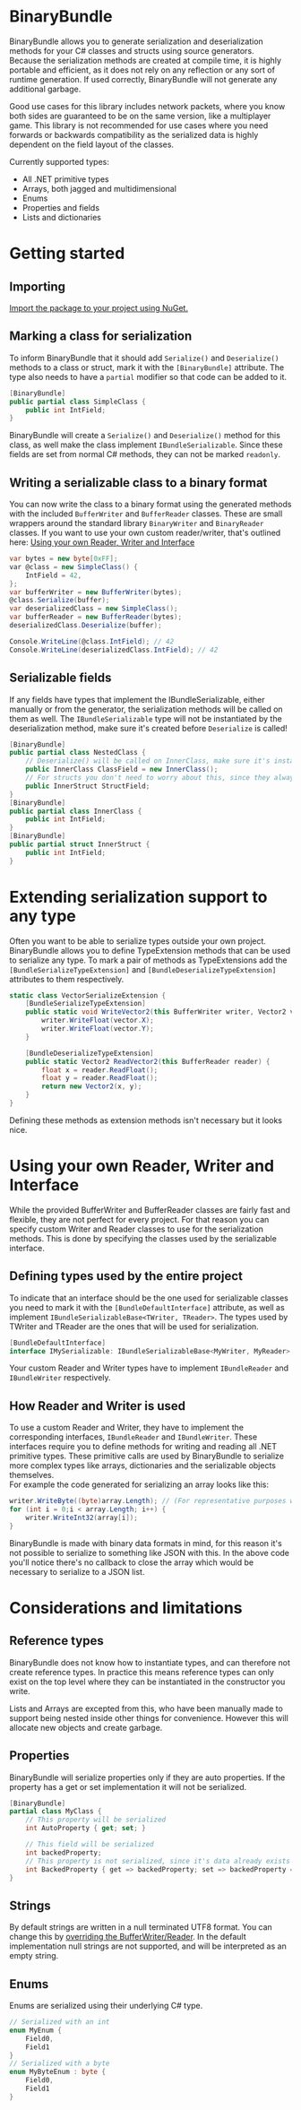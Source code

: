


# BinaryBundle

BinaryBundle allows you to generate serialization and deserialization methods for your C# classes and structs using source generators.  
Because the serialization methods are created at compile time, it is highly portable and efficient, as it does not rely on any reflection or any sort of runtime generation. If used correctly, BinaryBundle will not generate any additional garbage.

Good use cases for this library includes network packets, where you know both sides are guaranteed to be on the same version, like a multiplayer game. This library is not recommended for use cases where you need forwards or backwards compatibility as the serialized data is highly dependent on the field layout of the classes.

Currently supported types:
* All .NET primitive types
* Arrays, both jagged and multidimensional
* Enums
* Properties and fields
* Lists and dictionaries

# Getting started

## Importing
[Import the package to your project using NuGet.](https://www.nuget.org/packages/BinaryBundle/)

## Marking a class for serialization
To inform BinaryBundle that it should add `Serialize()` and `Deserialize()` methods to a class or struct, mark it with the `[BinaryBundle]` attribute. The type also needs to have a `partial` modifier so that code can be added to it.  
```csharp
[BinaryBundle]
public partial class SimpleClass {
    public int IntField;
}
```
BinaryBundle will create a `Serialize()` and `Deserialize()` method for this class, as well make the class implement `IBundleSerializable`. Since these fields are set from normal C# methods, they can not be marked `readonly`.

## Writing a serializable class to a binary format
You can now write the class to a binary format using the generated methods with the included `BufferWriter` and `BufferReader` classes. These are small wrappers around the standard library `BinaryWriter` and `BinaryReader` classes. If you want to use your own custom reader/writer, that's outlined here: [Using your own Reader, Writer and Interface](#Using-your-own-reader-writer-and-interface)
```csharp
var bytes = new byte[0xFF];
var @class = new SimpleClass() {
    IntField = 42,
};
var bufferWriter = new BufferWriter(bytes);
@class.Serialize(buffer);
var deserializedClass = new SimpleClass();
var bufferReader = new BufferReader(bytes);
deserializedClass.Deserialize(buffer);

Console.WriteLine(@class.IntField); // 42
Console.WriteLine(deserializedClass.IntField); // 42
```

## Serializable fields
If any fields have types that implement the IBundleSerializable, either manually or from the generator, the serialization methods will be called on them as well. The `IBundleSerializable` type will not be instantiated by the deserialization method, make sure it's created before `Deserialize` is called!
```csharp
[BinaryBundle]
public partial class NestedClass {
    // Deserialize() will be called on InnerClass, make sure it's instantiated before Deserialization!
    public InnerClass ClassField = new InnerClass();
    // For structs you don't need to worry about this, since they always have a valid default value
    public InnerStruct StructField;
}
[BinaryBundle]
public partial class InnerClass {
    public int IntField;
}
[BinaryBundle]
public partial struct InnerStruct {
    public int IntField;
}
```


# Extending serialization support to any type
Often you want to be able to serialize types outside your own project. BinaryBundle allows you to define TypeExtension methods that can be used to serialize any type. To mark a pair of methods as TypeExtensions add the `[BundleSerializeTypeExtension]` and `[BundleDeserializeTypeExtension]` attributes to them respectively.
```csharp
static class VectorSerializeExtension {
    [BundleSerializeTypeExtension]
    public static void WriteVector2(this BufferWriter writer, Vector2 vector) {
        writer.WriteFloat(vector.X);
        writer.WriteFloat(vector.Y);
    }

    [BundleDeserializeTypeExtension]
    public static Vector2 ReadVector2(this BufferReader reader) {
        float x = reader.ReadFloat();
        float y = reader.ReadFloat();
        return new Vector2(x, y);
    }
}
```
Defining these methods as extension methods isn't necessary but it looks nice.

# Using your own Reader, Writer and Interface
While the provided BufferWriter and BufferReader classes are fairly fast and flexible, they are not perfect for every project. For that reason you can specify custom Writer and Reader classes to use for the serialization methods. This is done by specifying the classes used by the serializable interface.

## Defining types used by the entire project
To indicate that an interface should be the one used for serializable classes you need to mark it with the `[BundleDefaultInterface]` attribute, as well as implement `IBundleSerializableBase<TWriter, TReader>`. The types used by TWriter and TReader are the ones that will be used for serialization.
```csharp
[BundleDefaultInterface]
interface IMySerializable: IBundleSerializableBase<MyWriter, MyReader> { }
```

Your custom Reader and Writer types have to implement `IBundleReader` and `IBundleWriter` respectively.

## How Reader and Writer is used
To use a custom Reader and Writer, they have to implement the corresponding interfaces, `IBundleReader` and `IBundleWriter`. These interfaces require you to define methods for writing and reading all .NET primitive types. These primitive calls are used by BinaryBundle to serialize more complex types like arrays, dictionaries and the serializable objects themselves.   
For example the code generated for serializing an array looks like this:
```csharp
writer.WriteByte((byte)array.Length); // (For representative purposes writes a byte here, in reality it uses 1-4 bytes depending on the size of the array)
for (int i = 0;i < array.Length; i++) {
    writer.WriteInt32(array[i]);
}
```
BinaryBundle is made with binary data formats in mind, for this reason it's not possible to serialize to something like JSON with this.  In the above code you'll notice there's no callback to close the array which would be necessary to serialize to a JSON list.

# Considerations and limitations

## Reference types
BinaryBundle does not know how to instantiate types, and can therefore not create reference types. In practice this means reference types can only exist on the top level where they can be instantiated in the constructor you write.

Lists and Arrays are excepted from this, who have been manually made to support being nested inside other things for convenience. However this will allocate new objects and create garbage.

## Properties
BinaryBundle will serialize properties only if they are auto properties. If the property has a get or set implementation it will not be serialized.
```csharp
[BinaryBundle]
partial class MyClass {
    // This property will be serialized
    int AutoProperty { get; set; }

	// This field will be serialized
    int backedProperty;
    // This property is not serialized, since it's data already exists in backedProperty
    int BackedProperty { get => backedProperty; set => backedProperty = value; }
}
```


## Strings
By default strings are written in a null terminated UTF8 format. You can change this by [overriding the BufferWriter/Reader](#Using-your-own-reader-writer-and-interface). In the default implementation null strings are not supported, and will be interpreted as an empty string.

## Enums
Enums are serialized using their underlying C# type.
```csharp
// Serialized with an int
enum MyEnum {
    Field0,
    Field1
}
// Serialized with a byte
enum MyByteEnum : byte {
    Field0,
    Field1
}
```
